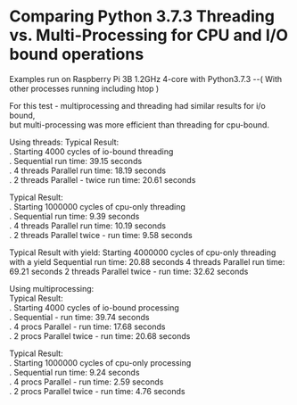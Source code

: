 # Comparing Python 3.7.3 Threading vs. Multi-Processing for CPU and I/O bound operations

Examples run on Raspberry Pi 3B 1.2GHz 4-core with Python3.7.3
--( With other processes running including htop )

For this test - multiprocessing and threading had similar results for i/o bound,  
but multi-processing was more efficient than threading for cpu-bound.  

Using threads:
Typical Result:  
. Starting 4000 cycles of io-bound threading  
. Sequential run time: 39.15 seconds  
. 4 threads Parallel run time: 18.19 seconds  
. 2 threads Parallel - twice run time: 20.61 seconds  

Typical Result:  
. Starting 1000000 cycles of cpu-only threading  
. Sequential run time: 9.39 seconds  
. 4 threads Parallel run time: 10.19 seconds  
. 2 threads Parallel twice - run time: 9.58 seconds  

Typical Result with yield:
  Starting 4000000 cycles of cpu-only threading with a yield
  Sequential run time: 20.88 seconds
  4 threads Parallel run time: 69.21 seconds
  2 threads Parallel twice - run time: 32.62 seconds

Using multiprocessing:  
Typical Result:  
. Starting 4000 cycles of io-bound processing  
. Sequential - run time: 39.74 seconds  
. 4 procs Parallel - run time: 17.68 seconds  
. 2 procs Parallel twice - run time: 20.68 seconds  

Typical Result:  
. Starting 1000000 cycles of cpu-only processing  
. Sequential run time: 9.24 seconds  
. 4 procs Parallel - run time: 2.59 seconds  
. 2 procs Parallel twice - run time: 4.76 seconds  


